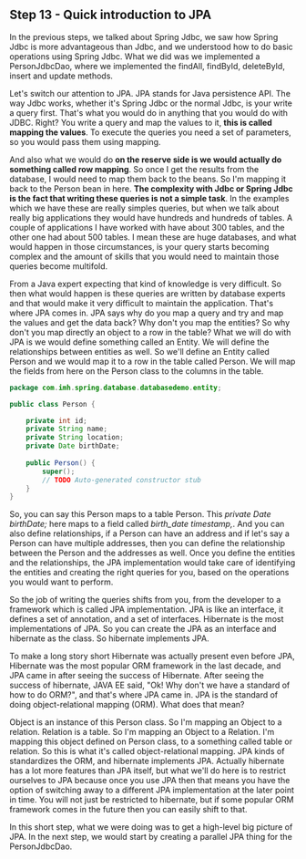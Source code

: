## Step 13 - Quick introduction to JPA 

In the previous steps, we talked about Spring Jdbc, we saw how Spring Jdbc is more advantageous than Jdbc, and we understood how to do basic operations using Spring Jdbc. What we did was we implemented a PersonJdbcDao, where we implemented the findAll, findById, deleteById, insert and update methods.

Let's switch our attention to JPA. JPA stands for Java persistence API. The way Jdbc works, whether it's Spring Jdbc or the normal Jdbc, is your write a query first. That's what you would do in anything that you would do with JDBC. Right?
You write a query and map the values to it, **this is called mapping the values**. To execute the queries you need a set of parameters, so you would pass them using mapping.

And also what we would do **on the reserve side is we would actually do something called row mapping**. So once I get the results from the database, I would need to map them back to the beans. So I'm mapping it back to the Person bean in here. **The complexity with Jdbc or Spring Jdbc is the fact that writing these queries is not a simple task**. In the examples which we have these are really simples queries, but when we talk about really big applications they would have hundreds and hundreds of tables. A couple of applications I have worked with have about 300 tables, and the other one had about 500 tables. I mean these are huge databases, and what would happen in those circumstances, is your query starts becoming complex and the amount of skills that you would need to maintain those queries become multifold. 

From a Java expert expecting that kind of knowledge is very difficult. So then what would happen is these queries are written by database experts and that would make it very difficult to maintain the application. That's where JPA comes in. JPA says why do you map a query and try and map the values and get the data back? Why don't you map the entities? So why don't you map directly an object to a row in the table? What we will do with JPA is we would define something called an Entity. We will define the relationships between entities as well. So we'll define an Entity called Person and we would map it to a row in the table called Person. We will map the fields from here on the Person class to the columns in the table.

```java
package com.imh.spring.database.databasedemo.entity;

public class Person {

	private int id;
	private String name;
	private String location;
	private Date birthDate;
	
	public Person() {
		super();
		// TODO Auto-generated constructor stub
	}
}
```

So, you can say this Person maps to a table Person. This *private Date birthDate;* here maps to a field called *birth_date timestamp,*. And you can also define relationships, if a Person can have an address and if let's say a Person can have multiple addresses, then you can define the relationship between the Person and the addresses as well. Once you define the entities and the relationships, the JPA implementation would take care of identifying the entities and creating the right queries for you, based on the operations you would want to perform.

So the job of writing the queries shifts from you, from the developer to a framework which is called JPA implementation. JPA is like an interface, it defines a set of annotation, and a set of interfaces. Hibernate is the most implementations of JPA. So you can create the JPA as an interface and hibernate as the class. So hibernate implements JPA. 
 
To make a long story short Hibernate was actually present even before JPA, Hibernate was the most popular ORM framework in the last decade, and JPA came in after seeing the success of Hibernate. After seeing the success of hibernate, JAVA EE said, "Ok! Why don't we have a standard of how to do ORM?", and that's where JPA came in. JPA is the standard of doing object-relational mapping (ORM). What does that mean? 
 
Object is an instance of this Person class. So I'm mapping an Object to a relation. Relation is a table. So I'm mapping an Object to a Relation. I'm mapping this object defined on Person class, to a something called table or relation. So this is what it's called object-relational mapping. JPA kinds of standardizes the ORM, and hibernate implements JPA. Actually hibernate has a lot more features than JPA itself, but what we'll do here is to restrict ourselves to JPA because once you use JPA then that means you have the option of switching away to a different JPA implementation at the later point in time. You will not just be restricted to hibernate, but if some popular ORM framework comes in the future then you can easily shift to that. 
 
In this short step, what we were doing was to get a high-level big picture of JPA. 
In the next step, we would start by creating a parallel JPA thing for the PersonJdbcDao.